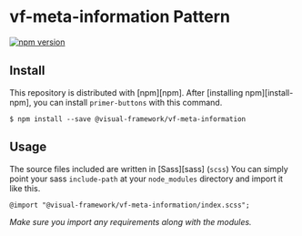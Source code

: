 # vf-meta-information Pattern

[![npm version](https://badge.fury.io/js/%40visual-framework%2Fvf-meta-information.svg)](https://badge.fury.io/js/%40visual-framework%2Fvf-meta-information)

## Install

This repository is distributed with [npm][npm]. After [installing npm][install-npm], you can install `primer-buttons` with this command.

```
$ npm install --save @visual-framework/vf-meta-information
```

## Usage

The source files included are written in [Sass][sass] (`scss`) You can simply point your sass `include-path` at your `node_modules` directory and import it like this.

```
@import "@visual-framework/vf-meta-information/index.scss";
```

_Make sure you import any requirements along with the modules._
